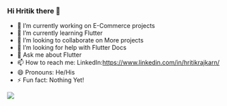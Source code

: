 ### Hi Hritik  there 👋

- 🔭 I’m currently working on E-Commerce projects
- 🌱 I’m currently learning Flutter
- 👯 I’m looking to collaborate on More projects
- 🤔 I’m looking for help with Flutter Docs
- 💬 Ask me about Flutter 
- 📫 How to reach me: LinkedIn:https://www.linkedin.com/in/hritikrajkarn/
- 😄 Pronouns: He/His
- ⚡ Fun fact: Nothing Yet!
<img src="https://github-readme-stats.vercel.app/api?username=Hritik602&&show_icons=true&title_color=ffffff&icon_color=bb2acf&text_color=daf7dc&bg_color=151515">
